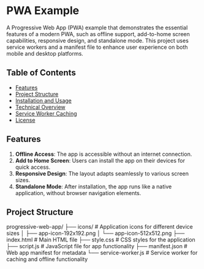 # PWA Example

A Progressive Web App (PWA) example that demonstrates the essential features of a modern PWA, such as offline support, add-to-home screen capabilities, responsive design, and standalone mode. This project uses service workers and a manifest file to enhance user experience on both mobile and desktop platforms.

## Table of Contents
- [Features](#features)
- [Project Structure](#project-structure)
- [Installation and Usage](#installation-and-usage)
- [Technical Overview](#technical-overview)
- [Service Worker Caching](#service-worker-caching)
- [License](#license)

## Features

1. **Offline Access**: The app is accessible without an internet connection.
2. **Add to Home Screen**: Users can install the app on their devices for quick access.
3. **Responsive Design**: The layout adapts seamlessly to various screen sizes.
4. **Standalone Mode**: After installation, the app runs like a native application, without browser navigation elements.

## Project Structure

progressive-web-app/
├── icons/                    # Application icons for different device sizes
│   ├── app-icon-192x192.png
│   └── app-icon-512x512.png
├── index.html                # Main HTML file
├── style.css                 # CSS styles for the application
├── script.js                 # JavaScript file for app functionality
├── manifest.json             # Web app manifest for metadata
└── service-worker.js         # Service worker for caching and offline functionality
